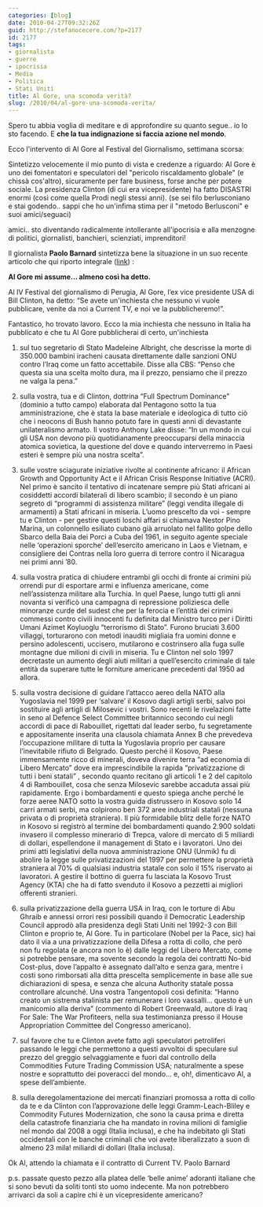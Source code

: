 ```yaml
---
categories: [blog]
date: 2010-04-27T09:32:26Z
guid: http://stefanocecere.com/?p=2177
id: 2177
tags:
- giornalista
- guerre
- ipocrisia
- Media
- Politica
- Stati Uniti
title: Al Gore, una scomoda verità?
slug: /2010/04/al-gore-una-scomoda-verita/
---
```


Spero tu abbia voglia di meditare e di approfondire su quanto segue.. io lo sto facendo. E **che la tua indignazione si faccia azione nel mondo**.

Ecco l'intervento di Al Gore al Festival del Giornalismo, settimana scorsa:

Sintetizzo velocemente il mio punto di vista e credenze a riguardo: Al Gore è uno dei fomentatori e speculatori del "pericolo riscaldamento globale" (e chissà cos'altro), sicuramente per fare business, forse anche per potere sociale. La presidenza Clinton (di cui era vicepresidente) ha fatto DISASTRI enormi (così come quella Prodi negli stessi anni). (se sei filo berlusconiano e stai godendo.. sappi che ho un'infima stima per il "metodo Berlusconi" e suoi amici/seguaci)

amici.. sto diventando radicalmente intollerante all'ipocrisia e alla menzogne di politici, giornalisti, banchieri, scienziati, imprenditori!

Il giornalista **Paolo Barnard** sintetizza bene la situazione in un suo recente articolo che qui riporto integrale ([link](http://paolobarnard.info/intervento_mostra_go.php?id=180)) :

**Al Gore mi assume… almeno così ha detto.**

Al IV Festival del giornalismo di Perugia, Al Gore, l’ex vice presidente USA di Bill Clinton, ha detto: “Se avete un'inchiesta che nessuno vi vuole pubblicare, venite da noi a Current TV, e noi ve la pubblicheremo!”.

Fantastico, ho trovato lavoro. Ecco la mia inchiesta che nessuno in Italia ha pubblicato e che tu Al Gore pubblicherai di certo, un'inchiesta

1) sul tuo segretario di Stato Madeleine Albright, che descrisse la morte di 350.000 bambini iracheni causata direttamente dalle sanzioni ONU contro l’Iraq come un fatto accettabile. Disse alla CBS: “Penso che questa sia una scelta molto dura, ma il prezzo, pensiamo che il prezzo ne valga la pena.”

2) sulla vostra, tua e di Clinton, dottrina “Full Spectrum Dominance” (dominio a tutto campo) elaborata dal Pentagono sotto la tua amministrazione, che è stata la base materiale e ideologica di tutto ciò che i neocons di Bush hanno potuto fare in questi anni di devastante unilateralismo armato. Il vostro Anthony Lake disse: “In un mondo in cui gli USA non devono più quotidianamente preoccuparsi della minaccia atomica sovietica, la questione del dove e quando interverremo in Paesi esteri è sempre più una nostra scelta”.

3) sulle vostre sciagurate iniziative rivolte al continente africano: il African Growth and Opportunity Act e il African Crisis Response Initiative (ACRI). Nel primo è sancito il tentativo di incatenare sempre più Stati africani ai cosiddetti accordi bilaterali di libero scambio; il secondo è un piano segreto di “programmi di assistenza militare” (leggi vendita illegale di armamenti) a Stati africani in miseria. L’uomo prescelto da voi - sempre tu e Clinton - per gestire questi loschi affari si chiamava Nestor Pino Marina, un colonnello esiliato cubano già arruolato nel fallito golpe dello Sbarco della Baia dei Porci a Cuba del 1961, in seguito agente speciale nelle ‘operazioni sporche’ dell’esercito americano in Laos e Vietnam, e consigliere dei Contras nella loro guerra di terrore contro il Nicaragua nei primi anni ’80.

4) sulla vostra pratica di chiudere entrambi gli occhi di fronte ai crimini più orrendi pur di esportare armi e influenza americane, come nell’assistenza militare alla Turchia. In quel Paese, lungo tutti gli anni novanta si verificò una campagna di repressione poliziesca delle minoranze curde del sudest che per la ferocia e l’entità dei crimini commessi contro civili innocenti fu definita dal Ministro turco per i Diritti Umani Azimet Koyluoglu “terrorismo di Stato”. Furono bruciati 3.600 villaggi, torturarono con metodi inauditi migliaia fra uomini donne e persino adolescenti, uccisero, mutilarono e costrinsero alla fuga sulle montagne due milioni di civili in miseria. Tu e Clinton nel solo 1997 decretaste un aumento degli aiuti militari a quell’esercito criminale di tale entità da superare tutte le forniture americane precedenti dal 1950 ad allora.

5) sulla vostra decisione di guidare l’attacco aereo della NATO alla Yugoslavia nel 1999 per ‘salvare’ il Kosovo dagli artigli serbi, salvo poi sostituire agli artigli di Milosevic i vostri. Sono recenti le rivelazioni fatte in seno al Defence Select Committee britannico secondo cui negli accordi di pace di Rabouillet, rigettati dal leader serbo, fu segretamente e appositamente inserita una clausola chiamata Annex B che prevedeva l’occupazione militare di tutta la Yugoslavia proprio per causare l’inevitabile rifiuto di Belgrado. Questo perché il Kosovo, Paese immensamente ricco di minerali, doveva divenire terra “ad economia di Libero Mercato” dove era imprescindibile la rapida “privatizzazione di tutti i beni statali” , secondo quanto recitano gli articoli 1 e 2 del capitolo 4 di Rambouillet, cosa che senza Milosevic sarebbe accaduta assai più rapidamente. Ergo i bombardamenti e questo spiega anche perché le forze aeree NATO sotto la vostra guida distrussero in Kosovo solo 14 carri armati serbi, ma colpirono ben 372 aree industriali statali (nessuna privata o di proprietà straniera). Il più formidabile blitz delle forze NATO in Kosovo si registrò al termine dei bombardamenti quando 2.900 soldati invasero il complesso minerario di Trepca, valore di mercato di 5 miliardi di dollari, espellendone il management di Stato e i lavoratori. Uno dei primi atti legislativi della nuova amministrazione ONU (Unmik) fu di abolire la legge sulle privatizzazioni del 1997 per permettere la proprietà straniera al 70% di qualsiasi industria statale con solo il 15% riservato ai lavoratori. A gestire il bottino di guerra fu lasciata la Kosovo Trust Agency (KTA) che ha di fatto svenduto il Kosovo a pezzetti ai migliori offerenti stranieri.

6) sulla privatizzazione della guerra USA in Iraq, con le torture di Abu Ghraib e annessi orrori resi possibili quando il Democratic Leadership Council approdò alla presidenza degli Stati Uniti nel 1992-3 con Bill Clinton e proprio te, Al Gore. Tu in particolare (Nobel per la Pace, sic) hai dato il via a una privatizzazione della Difesa a rotta di collo, che però non fu regolata (e ancora non lo è) dalle leggi del Libero Mercato, come si potrebbe pensare, ma sovente secondo la regola dei contratti No-bid Cost-plus, dove l’appalto è assegnato dall’alto e senza gara, mentre i costi sono rimborsati alla ditta prescelta semplicemente in base alle sue dichiarazioni di spesa, e senza che alcuna Authority statale possa controllare alcunché. Una vostra Tangentopoli così definita: “Hanno creato un sistrema stalinista per remunerare i loro vassalli… questo è un manicomio alla deriva” (commento di Robert Greenwald, autore di Iraq For Sale: The War Profiteers, nella sua testimonianza presso il House Appropriation Committee del Congresso americano).

7) sul favore che tu e Clinton avete fatto agli speculatori petroliferi passando le leggi che permettono a questi avvoltoi di speculare sul prezzo del greggio selvaggiamente e fuori dal controllo della Commodities Future Trading Commission USA; naturalmente a spese nostre e soprattutto dei poveracci del mondo… e, oh!, dimenticavo Al, a spese dell’ambiente.

8) sulla deregolamentazione dei mercati finanziari promossa a rotta di collo da te e da Clinton con l’approvazione delle leggi Gramm-Leach-Bliley e Commodity Futures Modernization, che sono la causa prima e diretta della catastrofe finanziaria che ha mandato in rovina milioni di famiglie nel mondo dal 2008 a oggi (Italia inclusa), e che ha indebitato gli Stati occidentali con le banche criminali che voi avete liberalizzato a suon di almeno 23 mila! miliardi di dollari (Italia inclusa).

Ok Al, attendo la chiamata e il contratto di Current TV. Paolo Barnard

p.s. passate questo pezzo alla platea delle ‘belle anime’ adoranti italiane che si sono bevuti da soliti tonti sto uomo indecente. Ma non potrebbero arrivarci da soli a capire chi è un vicepresidente americano?